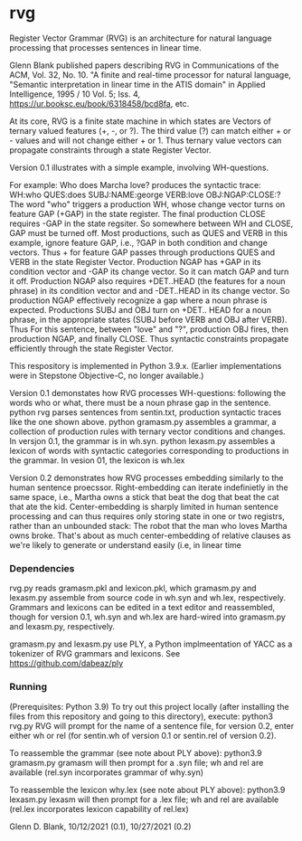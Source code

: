 # rvg
Register Vector Grammar (RVG) is an architecture for natural language processing that processes sentences in linear time.

Glenn Blank published papers describing RVG in Communications of the ACM, Vol. 32, No. 10. "A finite and real-time processor for natural language,
"Semantic interpretation in linear time in the ATIS domain" in Applied Intelligence, 1995 / 10 Vol. 5; Iss. 4, https://ur.booksc.eu/book/6318458/bcd8fa, etc.

At its core, RVG is a finite state machine in which states are Vectors of ternary valued features (+, -, or ?).
The third value (?) can match either + or - values and will not change either + or 1. 
Thus ternary value vectors can propagate constraints through a state Register Vector.

Version 0.1 illustrates
with a simple example, involving WH-questions.

For example:
Who does Marcha love?
produces the syntactic trace:
WH:who QUES:does SUBJ:NAME:george VERB:love OBJ:NGAP:CLOSE:? 
The word "who" triggers a production WH, whose change vector turns on feature GAP (+GAP) in the state register.
The final production CLOSE requires -GAP in the state regsiter. So somewhere between WH and CLOSE, GAP must be turned off.
Most productions, such as QUES and VERB in this example, ignore feature GAP, i.e., ?GAP in both condition and change vectors.
Thus + for feature GAP passes through productions QUES and VERB in the state Register Vector.
Production NGAP has +GAP in its condition vector and -GAP its change vector. So it can match GAP and turn it off. 
Production NGAP also requires +DET..HEAD (the features for a noun phrase) in its condition vector and and -DET..HEAD in its change vector.
So production NGAP effectively recognize a gap where a noun phrase is expected.
Productions SUBJ and OBJ turn on +DET.. HEAD for a noun phrase, in the appropriate states (SUBJ before VERB and OBJ after VERB).
Thus For this sentence, between "love" and "?", production OBJ fires, then production NGAP, and finally CLOSE.
Thus syntactic constraints propagate efficiently through the state Register Vector.

This respository is implemented in Python 3.9.x. (Earlier implementations were in Stepstone Objective-C, no longer available.)

Version 0.1 demonstates how RVG processes WH-questions: following the words who or what, there must be a noun phrase gap in the sentence.
python rvg parses sentences from sentin.txt, production syntactic traces like the one shown above.
python gramasm.py assembles a grammar, a collection of production rules with ternary vector conditions and changes. In versjon 0.1, the grammar is in wh.syn.
python lexasm.py assembles a lexicon of words with syntactic categories corresponding to productions in the grammar. In vesion 01, the lexicon is wh.lex

Version 0.2 demonstrates how RVG processes embedding similarly to the human sentence proecssor. Right-embedding can iterate indefinietly in the same space, i.e., 
Martha owns a stick that beat the dog that beat the cat that ate the kid.
Center-embedding is sharply limited in human sentence processing and can thus requires only storing state in one or two registrs, rather than an unbounded stack:
The robot that the man who loves Martha owns broke. 
That's about as much center-embedding of relative clauses as we're likely to generate or understand easily (i.e, in linear time
### Dependencies
rvg.py reads gramasm.pkl and lexicon.pkl, which gramasm.py and lexasm.py assemble from source code in wh.syn and wh.lex, respectively. Grammars and lexicons can be edited in a text editor and reassembled, though for version 0.1, wh.syn and wh.lex are hard-wired into gramasm.py and lexasm.py, respectively.

gramasm.py and lexasm.py use PLY, a Python implmeentation of YACC as a tokenizer of RVG grammars and lexicons. See https://github.com/dabeaz/ply

### Running
(Prerequisites: Python 3.9)
To try out this project locally (after installing the files from this repository and going to this directory), execute:
python3 rvg.py
RVG will prompt for the name of a sentence file, for version 0.2, enter either wh or rel (for sentin.wh of version 0.1 or sentin.rel of version 0.2).

To reassemble the grammar (see note about PLY above):
python3.9 gramasm.py
gramasm will then prompt for a .syn file; wh and rel are available (rel.syn incorporates grammar of why.syn)

To reassemble the lexicon why.lex (see note about PLY above):
python3.9 lexasm.py
lexasm will then prompt for a .lex file; wh and rel are available (rel.lex incorporates lexicon capability of rel.lex)

Glenn D. Blank, 10/12/2021 (0.1), 10/27/2021 (0.2)
